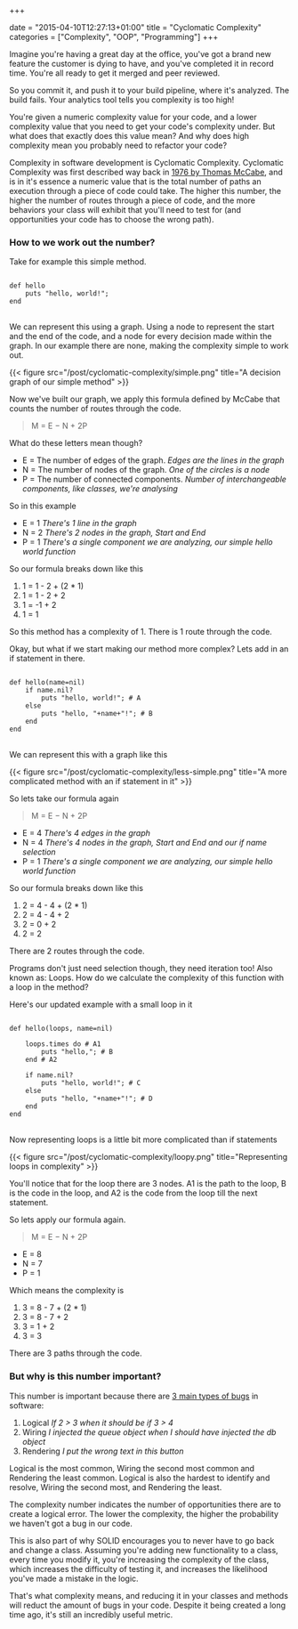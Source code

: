 +++

date = "2015-04-10T12:27:13+01:00"
title = "Cyclomatic Complexity"
categories = ["Complexity", "OOP", "Programming"]
+++

Imagine you're having a great day at the office, you've got a brand new feature the customer is dying to have, and you've completed it in record time. You're all ready to get it merged and peer reviewed.

So you commit it, and push it to your build pipeline, where it's analyzed. The build fails. Your analytics tool tells you complexity is too high!

You're given a numeric complexity value for your code, and a lower complexity value that you need to get your code's complexity under. But what does that exactly does this value mean? And why does high complexity mean you probably need to refactor your code?

Complexity in software development is Cyclomatic Complexity. Cyclomatic Complexity was first described way back in [1976 by Thomas McCabe](http://books.google.ro/books?id=vtNWAAAAMAAJ&pg=PA3#v=onepage&q&f=false), and is in it's essence a numeric value that is the total number of paths an execution through a piece of code could take. The higher this number, the higher the number of routes through a piece of code, and the more behaviors your class will exhibit that you'll need to test for (and opportunities your code has to choose the wrong path).

### How to we work out the number?

Take for example this simple method.

<pre class="code">
<code class="ruby">
def hello
    puts "hello, world!";
end
</code>
</pre>

We can represent this using a graph. Using a node to represent the start and the end of the code, and a node for every decision made within the graph. In our example there are none, making the complexity simple to work out.

{{< figure src="/post/cyclomatic-complexity/simple.png" title="A decision graph of our simple method" >}}

Now we've built our graph, we apply this formula defined by McCabe that counts the number of routes through the code.

> M = E − N + 2P

What do these letters mean though?

* E = The number of edges of the graph. _Edges are the lines in the graph_
* N = The number of nodes of the graph. _One of the circles is a node_
* P = The number of connected components. _Number of interchangeable components, like classes, we're analysing_

So in this example

* E = 1 _There's 1 line in the graph_
* N = 2 _There's 2 nodes in the graph, Start and End_
* P = 1 _There's a single component we are analyzing, our simple hello world function_

So our formula breaks down like this

1.  1 = 1 - 2 + (2 \* 1)
2.  1 = 1 - 2 + 2
3.  1 = -1 + 2
4.  1 = 1

So this method has a complexity of 1. There is 1 route through the code.

Okay, but what if we start making our method more complex? Lets add in an if statement in there.

<pre class="code">
<code class="ruby">
def hello(name=nil)
    if name.nil?
        puts "hello, world!"; # A
    else
        puts "hello, "+name+"!"; # B
    end
end
</code>
</pre>

We can represent this with a graph like this

{{< figure src="/post/cyclomatic-complexity/less-simple.png" title="A more complicated method with an if statement in it" >}}

So lets take our formula again

> M = E − N + 2P

* E = 4 _There's 4 edges in the graph_
* N = 4 _There's 4 nodes in the graph, Start and End and our if name selection_
* P = 1 _There's a single component we are analyzing, our simple hello world function_

So our formula breaks down like this

1.  2 = 4 - 4 + (2 \* 1)
2.  2 = 4 - 4 + 2
3.  2 = 0 + 2
4.  2 = 2

There are 2 routes through the code.

Programs don't just need selection though, they need iteration too! Also known as: Loops. How do we calculate the complexity of this function with a loop in the method?

Here's our updated example with a small loop in it

<pre class="code">
<code class="ruby">
def hello(loops, name=nil)

    loops.times do # A1
        puts "hello,"; # B
    end # A2

    if name.nil?
        puts "hello, world!"; # C
    else
        puts "hello, "+name+"!"; # D
    end
end
</code>
</pre>

Now representing loops is a little bit more complicated than if statements

{{< figure src="/post/cyclomatic-complexity/loopy.png" title="Representing loops in complexity" >}}

You'll notice that for the loop there are 3 nodes. A1 is the path to the loop, B is the code in the loop, and A2 is the code from the loop till the next statement.

So lets apply our formula again.

> M = E − N + 2P

* E = 8
* N = 7
* P = 1

Which means the complexity is

1.  3 = 8 - 7 + (2 \* 1)
2.  3 = 8 - 7 + 2
3.  3 = 1 + 2
4.  3 = 3

There are 3 paths through the code.

### But why is this number important?

This number is important because there are [3 main types of bugs](http://misko.hevery.com/2008/11/17/unified-theory-of-bugs/) in software:

1.  Logical _If 2 > 3 when it should be if 3 > 4_
2.  Wiring _I injected the queue object when I should have injected the db object_
3.  Rendering _I put the wrong text in this button_

Logical is the most common, Wiring the second most common and Rendering the least common. Logical is also the hardest to identify and resolve, Wiring the second most, and Rendering the least.

The complexity number indicates the number of opportunities there are to create a logical error. The lower the complexity, the higher the probability we haven't got a bug in our code.

This is also part of why SOLID encourages you to never have to go back and change a class. Assuming you're adding new functionality to a class, every time you modify it, you're increasing the complexity of the class, which increases the difficulty of testing it, and increases the likelihood you've made a mistake in the logic.

That's what complexity means, and reducing it in your classes and methods will reduct the amount of bugs in your code. Despite it being created a long time ago, it's still an incredibly useful metric.
